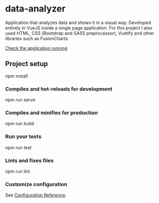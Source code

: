 # data-analyzer

Application that analyzes data and shows it in a visual way. Developed entirely in VueJS inside a single page application. For this project I also used HTML, CSS (Bootstrap and SASS preprocessor), Vuetify and other libraries such as FusionCharts.

[Check the application running](https://data-analyzer.now.sh/)

## Project setup

npm install

### Compiles and hot-reloads for development

npm run serve

### Compiles and minifies for production

npm run build

### Run your tests

npm run test

### Lints and fixes files

npm run lint

### Customize configuration
See [Configuration Reference](https://cli.vuejs.org/config/).
